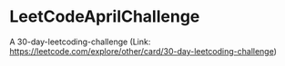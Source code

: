 # LeetCodeAprilChallenge
A 30-day-leetcoding-challenge (Link: https://leetcode.com/explore/other/card/30-day-leetcoding-challenge)
